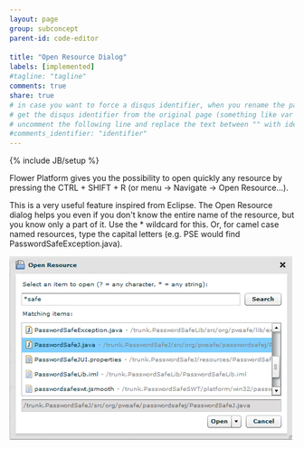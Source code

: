 ```yaml
---
layout: page
group: subconcept
parent-id: code-editor

title: "Open Resource Dialog"
labels: [implemented]
#tagline: "tagline"
comments: true
share: true
# in case you want to force a disqus identifier, when you rename the page
# get the disqus identifier from the original page (something like var disqus_identifier = 'ident';),
# uncomment the following line and replace the text between "" with ident
#comments_identifier: "identifier"
---
```

{% include JB/setup %}

Flower Platform gives you the possibility to open quickly any resource by pressing the CTRL + SHIFT + R (or menu → Navigate → Open Resource…).

This is a very useful feature inspired from Eclipse. The Open Resource dialog helps you even if you don't know the entire name of the resource, but you know only a part of it. Use the * wildcard for this. Or, for camel case named resources, type the capital letters (e.g. PSE would find PasswordSafeException.java).

<p class="text-center">
<img class="img-polaroid" src="open-resource-dialog.png"/>
</p> 
